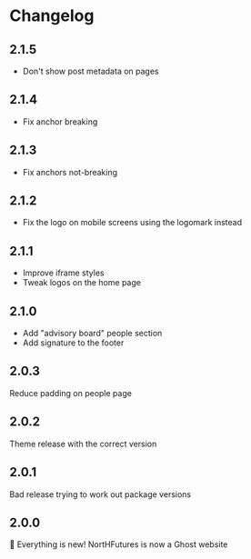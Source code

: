 # Changelog

## 2.1.5

- Don't show post metadata on pages

## 2.1.4

- Fix anchor breaking

## 2.1.3

- Fix anchors not-breaking

## 2.1.2

- Fix the logo on mobile screens using the logomark instead

## 2.1.1

- Improve iframe styles
- Tweak logos on the home page

## 2.1.0

- Add "advisory board" people section
- Add signature to the footer

## 2.0.3

Reduce padding on people page

## 2.0.2

Theme release with the correct version

## 2.0.1

Bad release trying to work out package versions

## 2.0.0

:tada: Everything is new! NortHFutures is now a Ghost website
